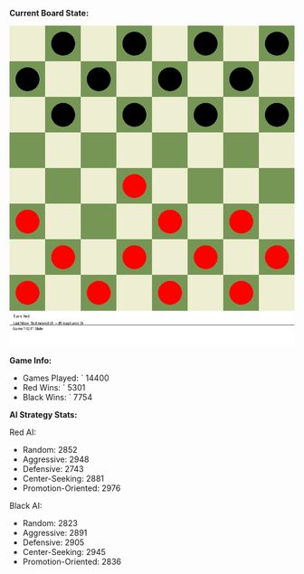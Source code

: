
**Current Board State:**  
<!-- START_GIF -->
![Checkers Game](./checkers_game.gif)
<!-- END_GIF -->

**Game Info:**  
- Games Played: `<!-- GAMES_PLAYED --> 14400
- Red Wins: `<!-- RED_WINS --> 5301
- Black Wins: `<!-- BLACK_WINS --> 7754

<!-- AI_STATS -->
**AI Strategy Stats:**

Red AI:
- Random: 2852
- Aggressive: 2948
- Defensive: 2743
- Center-Seeking: 2881
- Promotion-Oriented: 2976

Black AI:
- Random: 2823
- Aggressive: 2891
- Defensive: 2905
- Center-Seeking: 2945
- Promotion-Oriented: 2836
